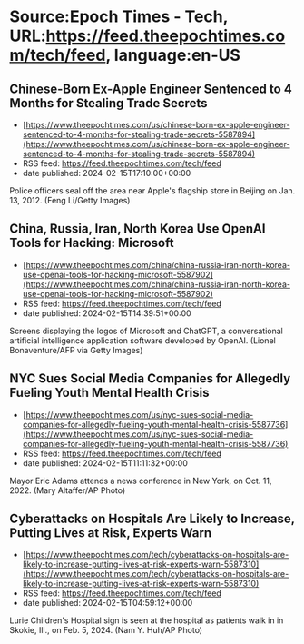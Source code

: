 # Source:Epoch Times - Tech, URL:https://feed.theepochtimes.com/tech/feed, language:en-US

## Chinese-Born Ex-Apple Engineer Sentenced to 4 Months for Stealing Trade Secrets
 - [https://www.theepochtimes.com/us/chinese-born-ex-apple-engineer-sentenced-to-4-months-for-stealing-trade-secrets-5587894](https://www.theepochtimes.com/us/chinese-born-ex-apple-engineer-sentenced-to-4-months-for-stealing-trade-secrets-5587894)
 - RSS feed: https://feed.theepochtimes.com/tech/feed
 - date published: 2024-02-15T17:10:00+00:00

Police officers seal off the area near Apple's flagship store  in Beijing on Jan. 13, 2012. (Feng Li/Getty Images)

## China, Russia, Iran, North Korea Use OpenAI Tools for Hacking: Microsoft
 - [https://www.theepochtimes.com/china/china-russia-iran-north-korea-use-openai-tools-for-hacking-microsoft-5587902](https://www.theepochtimes.com/china/china-russia-iran-north-korea-use-openai-tools-for-hacking-microsoft-5587902)
 - RSS feed: https://feed.theepochtimes.com/tech/feed
 - date published: 2024-02-15T14:39:51+00:00

Screens displaying the logos of Microsoft and ChatGPT, a conversational artificial intelligence application software developed by OpenAI. (Lionel Bonaventure/AFP via Getty Images)

## NYC Sues Social Media Companies for Allegedly Fueling Youth Mental Health Crisis
 - [https://www.theepochtimes.com/us/nyc-sues-social-media-companies-for-allegedly-fueling-youth-mental-health-crisis-5587736](https://www.theepochtimes.com/us/nyc-sues-social-media-companies-for-allegedly-fueling-youth-mental-health-crisis-5587736)
 - RSS feed: https://feed.theepochtimes.com/tech/feed
 - date published: 2024-02-15T11:11:32+00:00

Mayor Eric Adams attends a news conference in New York, on Oct. 11, 2022. (Mary Altaffer/AP Photo)

## Cyberattacks on Hospitals Are Likely to Increase, Putting Lives at Risk, Experts Warn
 - [https://www.theepochtimes.com/tech/cyberattacks-on-hospitals-are-likely-to-increase-putting-lives-at-risk-experts-warn-5587310](https://www.theepochtimes.com/tech/cyberattacks-on-hospitals-are-likely-to-increase-putting-lives-at-risk-experts-warn-5587310)
 - RSS feed: https://feed.theepochtimes.com/tech/feed
 - date published: 2024-02-15T04:59:12+00:00

Lurie Children's Hospital sign is seen at the hospital as patients walk in in Skokie, Ill., on Feb. 5, 2024. (Nam Y. Huh/AP Photo)

